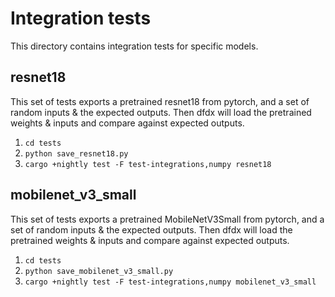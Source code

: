 # Integration tests

This directory contains integration tests for specific models.

## resnet18

This set of tests exports a pretrained resnet18 from pytorch,
and a set of random inputs & the expected outputs. Then
dfdx will load the pretrained weights & inputs and compare
against expected outputs.

1. `cd tests`
2. `python save_resnet18.py`
3. `cargo +nightly test -F test-integrations,numpy resnet18`

## mobilenet_v3_small

This set of tests exports a pretrained MobileNetV3Small from pytorch,
and a set of random inputs & the expected outputs. Then
dfdx will load the pretrained weights & inputs and compare
against expected outputs.

1. `cd tests`
2. `python save_mobilenet_v3_small.py`
3. `cargo +nightly test -F test-integrations,numpy mobilenet_v3_small`
